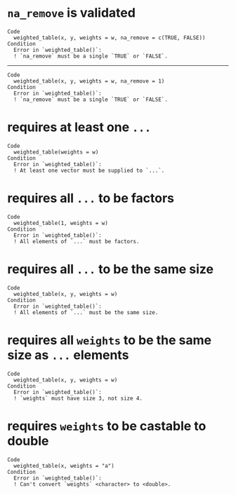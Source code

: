 # `na_remove` is validated

    Code
      weighted_table(x, y, weights = w, na_remove = c(TRUE, FALSE))
    Condition
      Error in `weighted_table()`:
      ! `na_remove` must be a single `TRUE` or `FALSE`.

---

    Code
      weighted_table(x, y, weights = w, na_remove = 1)
    Condition
      Error in `weighted_table()`:
      ! `na_remove` must be a single `TRUE` or `FALSE`.

# requires at least one `...`

    Code
      weighted_table(weights = w)
    Condition
      Error in `weighted_table()`:
      ! At least one vector must be supplied to `...`.

# requires all `...` to be factors

    Code
      weighted_table(1, weights = w)
    Condition
      Error in `weighted_table()`:
      ! All elements of `...` must be factors.

# requires all `...` to be the same size

    Code
      weighted_table(x, y, weights = w)
    Condition
      Error in `weighted_table()`:
      ! All elements of `...` must be the same size.

# requires all `weights` to be the same size as `...` elements

    Code
      weighted_table(x, y, weights = w)
    Condition
      Error in `weighted_table()`:
      ! `weights` must have size 3, not size 4.

# requires `weights` to be castable to double

    Code
      weighted_table(x, weights = "a")
    Condition
      Error in `weighted_table()`:
      ! Can't convert `weights` <character> to <double>.

